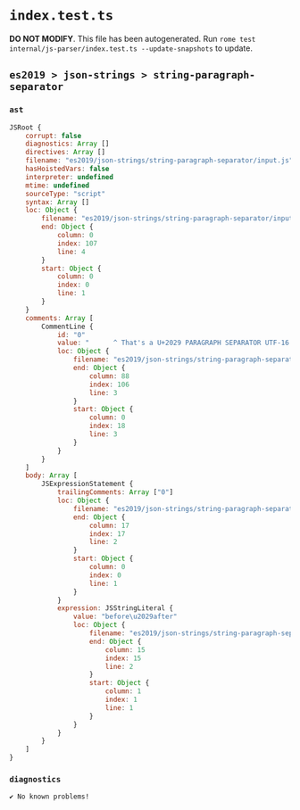 # `index.test.ts`

**DO NOT MODIFY**. This file has been autogenerated. Run `rome test internal/js-parser/index.test.ts --update-snapshots` to update.

## `es2019 > json-strings > string-paragraph-separator`

### `ast`

```javascript
JSRoot {
	corrupt: false
	diagnostics: Array []
	directives: Array []
	filename: "es2019/json-strings/string-paragraph-separator/input.js"
	hasHoistedVars: false
	interpreter: undefined
	mtime: undefined
	sourceType: "script"
	syntax: Array []
	loc: Object {
		filename: "es2019/json-strings/string-paragraph-separator/input.js"
		end: Object {
			column: 0
			index: 107
			line: 4
		}
		start: Object {
			column: 0
			index: 0
			line: 1
		}
	}
	comments: Array [
		CommentLine {
			id: "0"
			value: "      ^ That's a U+2029 PARAGRAPH SEPARATOR UTF-16 char (between 'before' and 'after')"
			loc: Object {
				filename: "es2019/json-strings/string-paragraph-separator/input.js"
				end: Object {
					column: 88
					index: 106
					line: 3
				}
				start: Object {
					column: 0
					index: 18
					line: 3
				}
			}
		}
	]
	body: Array [
		JSExpressionStatement {
			trailingComments: Array ["0"]
			loc: Object {
				filename: "es2019/json-strings/string-paragraph-separator/input.js"
				end: Object {
					column: 17
					index: 17
					line: 2
				}
				start: Object {
					column: 0
					index: 0
					line: 1
				}
			}
			expression: JSStringLiteral {
				value: "before\u2029after"
				loc: Object {
					filename: "es2019/json-strings/string-paragraph-separator/input.js"
					end: Object {
						column: 15
						index: 15
						line: 2
					}
					start: Object {
						column: 1
						index: 1
						line: 1
					}
				}
			}
		}
	]
}
```

### `diagnostics`

```
✔ No known problems!

```
